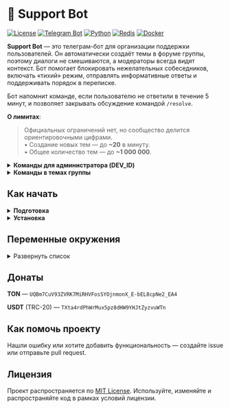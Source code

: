 # 🤖 Support Bot

[![License](https://img.shields.io/github/license/tonmendon/ton-subdomain)](https://github.com/tonmendon/ton-subdomain/blob/main/LICENSE)
[![Telegram Bot](https://img.shields.io/badge/Bot-grey?logo=telegram)](https://core.telegram.org/bots)
[![Python](https://img.shields.io/badge/Python-3.10-blue.svg)](https://www.python.org/downloads/release/python-3100/)
[![Redis](https://img.shields.io/badge/Redis-Yes?logo=redis&color=white)](https://redis.io/)
[![Docker](https://img.shields.io/badge/Docker-blue?logo=docker&logoColor=white)](https://www.docker.com/)

**Support Bot** — это телеграм-бот для организации поддержки пользователей. Он автоматически создаёт темы в форуме группы, поэтому диалоги не смешиваются, а модераторы всегда видят контекст. Бот помогает блокировать нежелательных собеседников, включать «тихий» режим, отправлять информативные ответы и поддерживать порядок в переписке.

Бот напомнит команде, если пользователю не ответили в течение 5 минут, и позволяет закрывать обсуждение командой `/resolve`.



**О лимитах**:
<blockquote>
Официальных ограничений нет, но сообщество делится ориентировочными цифрами.<br>
• Создание новых тем — до <b>~20</b> в минуту.<br>
• Общее количество тем — до <b>~1 000 000</b>.
</blockquote>

<details>
<summary><b>Команды для администратора (DEV_ID)</b></summary>

* `/newsletter` — открыть меню рассылки.

  Через это меню можно запускать рассылки по пользователям.
  **Важно**: команда доступна только в личных сообщениях.

* `/greeting` — открыть меню настройки приветствия.

  Позволяет задать отдельные тексты для каждого языка: выберите язык кнопкой, отправьте новый текст или сбросьте его на стандартный.

</details>

<details>
<summary><b>Команды в темах группы</b></summary>

* `/ban` — заблокировать или разблокировать пользователя. Управляет тем, доходят ли сообщения до команды поддержки.
* `/silent` — включить или выключить тихий режим. В тихом режиме ответы не отправляются пользователю.
* `/information` — показать информацию о пользователе: ID, имя, юзернейм, статус и дату регистрации.
* `/resolve` — отметить тикет решённым и отключить напоминания.

</details>

## Как начать

<details>
<summary><b>Подготовка</b></summary>

1. Создайте бота через [@BotFather](https://t.me/BotFather) и сохраните токен (`BOT_TOKEN`).
2. Настройте группу и включите в ней темы.
3. Добавьте бота в группу с правами администратора и разрешите управление темами.
4. Пригласите в группу бота [What’s my Telegram ID?](https://t.me/my_id_bot), чтобы узнать ID группы (`BOT_GROUP_ID`).
5. При необходимости измените тексты бота в файле [texts](https://github.com/mrtesla07/support-bot/tree/main/app/bot/utils/texts.py).
6. Чтобы добавить новые языки, дополните [SUPPORTED_LANGUAGES](https://github.com/mrtesla07/support-bot/tree/main/app/bot/utils/texts.py#L5) и соответствующие блоки в [data](https://github.com/mrtesla07/support-bot/tree/main/app/bot/utils/texts.py#L33).

</details>

<details>
<summary><b>Установка</b></summary>

Понадобится собственный сервер или арендованный хостинг. Проще всего развернуть бота в Docker.

1. Клонируйте репозиторий:

    ```bash
    git clone https://github.com/mrtesla07/support-bot.git
    ```

2. Перейдите в каталог проекта:

    ```bash
    cd support-bot
    ```

3. Скопируйте файл переменных окружения:

    ```bash
    cp .env.example .env
    ```

4. Заполните [.env](#переменные-окружения) своими значениями:

    ```bash
    nano .env
    ```

5. Запустите контейнеры:

    ```bash
    docker-compose up --build
    ```

</details>

## Переменные окружения

<details>
<summary>Развернуть список</summary>

| Переменная      | Тип  | Описание                                              | Пример               |
|-----------------|------|-------------------------------------------------------|----------------------|
| `BOT_TOKEN`     | `str`| Токен бота от [@BotFather](https://t.me/BotFather)    | `123456:qweRTY`      |
| `BOT_DEV_ID`    | `int`| Telegram ID разработчика или администратора           | `123456789`          |
| `BOT_GROUP_ID`  | `str`| ID группы, в которой работает бот                     | `-100123456789`      |
| `BOT_EMOJI_ID`  | `str`| ID кастомного эмодзи для иконки темы                  | `5417915203100613993`|
| `BOT_RESOLVED_EMOJI_ID` | `str`| Custom emoji ID used for the resolved topic icon | `0000000000000000000`|
| `REDIS_HOST`    | `str`| Хост или IP сервера Redis                             | `redis`              |
| `REDIS_PORT`    | `int`| Порт Redis                                            | `6379`               |
| `REDIS_DB`      | `int`| Номер базы Redis                                      | `1`                  |

<details>
<summary>Список поддерживаемых кастомных эмодзи</summary>

Справочный список emoji ID оставлен в исходном репозитории и может использоваться при настройке тем.

</details>

</details>


## Донаты

**TON** — `UQBm7CuV93ZVRK7MiRHVFosSYOjnmonX_E-bEL8cpNe2_EA4`

**USDT** (TRC-20) — `TXta4rdPhWrMux5pz8dHW9YHJtZyzvuWTn`

## Как помочь проекту

Нашли ошибку или хотите добавить функциональность — создайте issue или отправьте pull request.

## Лицензия

Проект распространяется по [MIT License](LICENSE). Используйте, изменяйте и распространяйте код в рамках условий лицензии.
